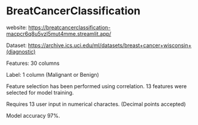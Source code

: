 # BreatCancerClassification

website: https://breatcancerclassification-macpcr6q8u5vzl5mut4mme.streamlit.app/

Dataset: https://archive.ics.uci.edu/ml/datasets/breast+cancer+wisconsin+(diagnostic)

Features: 30 columns

Label: 1 column (Malignant or Benign)

Feature selection has been performed using correlation. 13 features were selected for model training.

Requires 13 user input in numerical charactes. (Decimal points accepted)

Model accuracy 97%.

